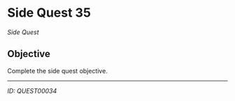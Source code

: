 # Side Quest 35

*Side Quest*

## Objective
Complete the side quest objective.

---
*ID: QUEST00034*